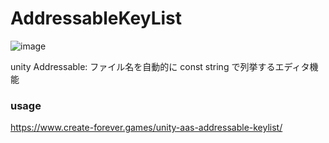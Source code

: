 # AddressableKeyList
![image](https://github.com/catsnipe/AddressableKeyList/assets/85425896/8ba43840-e164-403c-958d-f90690c027a9)

unity Addressable: ファイル名を自動的に const string で列挙するエディタ機能

### usage
https://www.create-forever.games/unity-aas-addressable-keylist/
